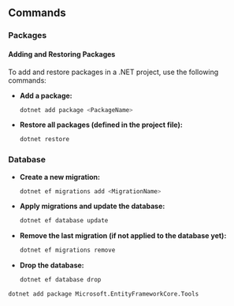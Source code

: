 ## Commands

### Packages

#### Adding and Restoring Packages

To add and restore packages in a .NET project, use the following commands:

- **Add a package:**
  ```bash
  dotnet add package <PackageName>
  ```
- **Restore all packages (defined in the project file):**
  ```bash
  dotnet restore
  ```

### Database

- **Create a new migration:**
  ```bash
  dotnet ef migrations add <MigrationName>
  ```

- **Apply migrations and update the database:**
  ```bash
  dotnet ef database update
  ```

- **Remove the last migration (if not applied to the database yet):**
  ```bash
  dotnet ef migrations remove
  ```

- **Drop the database:**
  ```bash
  dotnet ef database drop
  ```

```bash
dotnet add package Microsoft.EntityFrameworkCore.Tools
```